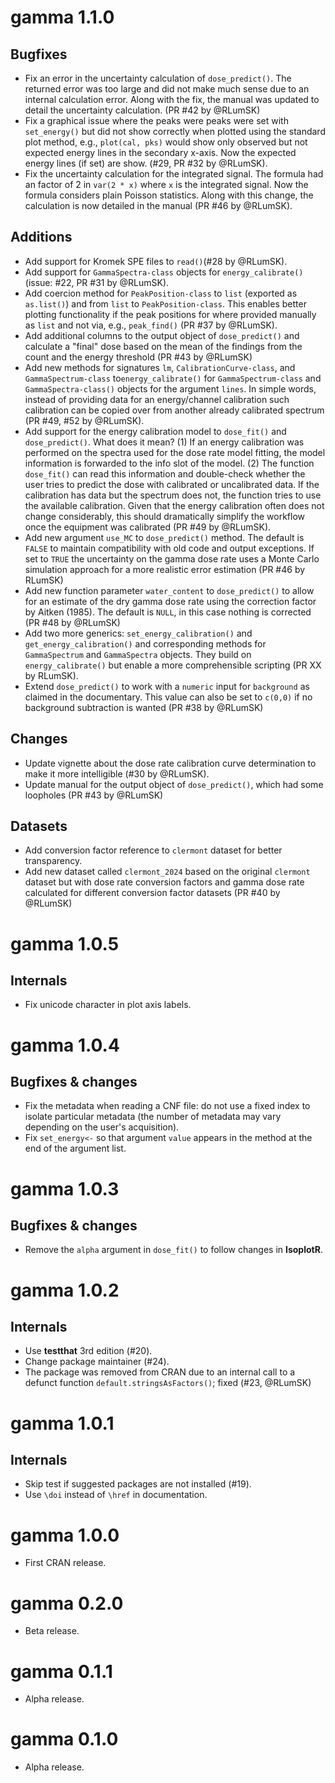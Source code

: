 # gamma 1.1.0
## Bugfixes
* Fix an error in the uncertainty calculation of `dose_predict()`. The returned error was too large and did not make 
much sense due to an internal calculation error. Along with the fix, the manual was updated to detail the 
uncertainty calculation. (PR #42 by @RLumSK)
* Fix a graphical issue where the peaks were peaks were set with `set_energy()` but did not show correctly when plotted using the standard plot method, e.g., `plot(cal, pks)` would show only observed but not expected energy lines in the secondary x-axis. Now the expected energy lines (if set) are show. (#29, PR #32 by @RLumSK).
* Fix the uncertainty calculation for the integrated signal. The formula had an factor of 2 in `var(2 * x)` where `x` is the integrated signal. Now the formula considers plain Poisson statistics. Along with this change, the calculation is now detailed in the manual (PR #46 by @RLumSK).

## Additions
* Add support for Kromek SPE files to `read()`(#28 by @RLumSK).
* Add support for `GammaSpectra-class` objects for `energy_calibrate()`(issue: #22, PR #31 by @RLumSK).
* Add coercion method for `PeakPosition-class` to `list` (exported as `as.list()`) and from `list` to `PeakPosition-class`. This enables better plotting functionality if the peak positions for where provided manually as `list` and not via, e.g., `peak_find()` (PR #37 by @RLumSK).
* Add additional columns to the output object of `dose_predict()` and calculate a "final" dose based on the mean of the findings from the count and the energy threshold (PR #43 by @RLumSK) 
* Add new methods for signatures `lm`, `CalibrationCurve-class`, and `GammaSpectrum-class` to`energy_calibrate()` for `GammaSpectrum-class` and `GammaSpectra-class()` objects for the argument `lines`. In simple words, instead of providing data for an energy/channel calibration such calibration can be copied over from another already calibrated spectrum (PR #49, #52 by @RLumSK).  
* Add support for the energy calibration model to `dose_fit()` and `dose_predict()`. What does it mean? (1) If an energy calibration was performed on the spectra used for the dose rate model fitting, the model information is forwarded to the info slot of the model. (2) The function `dose_fit()` can read this information and double-check whether the user tries to predict the dose with calibrated or uncalibrated data. If the calibration has data but the spectrum does not, the function tries to use the available calibration. Given that the energy calibration often does not change considerably, this should dramatically simplify the 
workflow once the equipment was calibrated (PR #49 by @RLumSK).
* Add new argument `use_MC` to `dose_predict()` method. The default is `FALSE` to maintain compatibility with old code and output exceptions. If set to `TRUE` the uncertainty on the gamma dose rate uses a Monte Carlo simulation approach for a more realistic error estimation (PR #46 by RLumSK)
* Add new function parameter `water_content` to `dose_predict()` to allow for an estimate of the dry gamma dose rate using the correction factor by Aitken (1985). The default is `NULL`, in this case nothing is corrected (PR #48 by @RLumSK)
* Add two more generics: `set_energy_calibration()` and `get_energy_calibration()` and corresponding methods for `GammaSpectrum` and `GammaSpectra` objects. They build on `energy_calibrate()` but enable a more comprehensible scripting
(PR XX by RLumSK).
* Extend `dose_predict()` to work with a `numeric` input for `background` as claimed in the documentary. This value can also be set to `c(0,0)` if no background
subtraction is wanted (PR #38 by @RLumSK)

## Changes
* Update vignette about the dose rate calibration curve determination to make it more intelligible (#30 by @RLumSK). 
* Update manual for the output object of `dose_predict()`, which had some loopholes (PR #43 by @RLumSK) 

## Datasets
* Add conversion factor reference to `clermont` dataset for better transparency.
* Add new dataset called `clermont_2024` based on the original `clermont` dataset but with dose rate conversion factors and gamma dose rate calculated for different conversion factor datasets (PR #40 by @RLumSK)

# gamma 1.0.5

## Internals
* Fix unicode character in plot axis labels.

# gamma 1.0.4
## Bugfixes & changes
* Fix the metadata when reading a CNF file: do not use a fixed index to isolate particular metadata (the number of metadata may vary depending on the user's acquisition).
* Fix `set_energy<-` so that argument `value` appears in the method at the end of the argument list.

# gamma 1.0.3
## Bugfixes & changes
* Remove the `alpha` argument in `dose_fit()` to follow changes in **IsoplotR**.

# gamma 1.0.2
## Internals
* Use **testthat** 3rd edition (#20).
* Change package maintainer (#24).
* The package was removed from CRAN due to an internal call to a defunct function `default.stringsAsFactors()`; fixed (#23, @RLumSK)

# gamma 1.0.1

## Internals
* Skip test if suggested packages are not installed (#19).
* Use `\doi` instead of `\href` in documentation.

# gamma 1.0.0

* First CRAN release.

# gamma 0.2.0

* Beta release.

# gamma 0.1.1

* Alpha release.

# gamma 0.1.0

* Alpha release.
